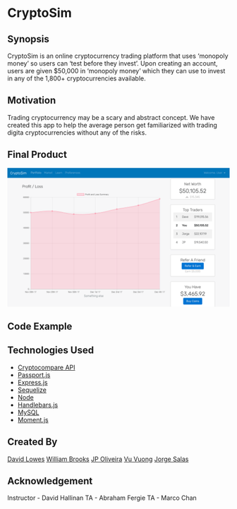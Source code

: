 # CryptoSim


## Synopsis

CryptoSim is an online cryptocurrency trading platform that uses ‘monopoly money’ so users can ‘test before they invest’. Upon creating an account, users are given $50,000 in ‘monopoly money’ which they can use to invest in any of the 1,800+ cryptocurrencies available.

## Motivation

Trading cryptocurrency may be a scary and abstract concept. We have created this app to help the average person get familiarized with trading digita cryptocurrencies without any of the risks. 

## Final Product
![Final Product](./public/assets/images/finalproduct.png)

## Code Example

## Technologies Used
* [Cryptocompare API](https://www.cryptocompare.com/api/#) 
* [Passport.js](http://www.passportjs.org/) 
* [Express.js](https://expressjs.com/) 
* [Sequelize](http://docs.sequelizejs.com/) 
* [Node](https://nodejs.org/) 
* [Handlebars.js](handlebarsjs.com/) 
* [MySQL](https://www.mysql.com/) 
* [Moment.js](https://momentjs.com/) 

## Created By
[David Lowes](https://github.com/djlowes) 
[William Brooks](https://github.com/thewillwill) 
[JP Oliveira](https://github.com/JPauloBR) 
[Vu Vuong](https://github.com/tsukoni) 
[Jorge Salas](https://github.com/jorgesv16) 

## Acknowledgement
Instructor - David Hallinan
TA - Abraham Fergie
TA - Marco Chan